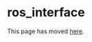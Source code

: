 # ros_interface

This page has moved [here](https://github.com/microsoft/AirSim/blob/master/docs/ros_interface.md).